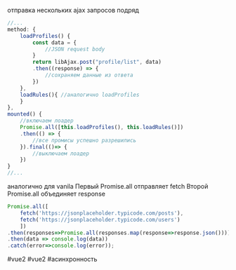 отправка нескольких ajax запросов подряд
```javascript
//...
method: {
	loadProfiles() {
		const data = {
			//JSON request body
		}
        return libAjax.post("profile/list", data)
        .then((response) => {
			//сохраняем данные из ответа	
        })
    },
    loadRules(){ //аналогично loadProfiles
    }
},
mounted() {
	//включаем лоадер
	Promise.all([this.loadProfiles(), this.loadRules()])
	.then(() => {
		//все промисы успешно разрешились
	}).final(()=> {
		//выключаем лоадер
	})
}
//...
```

аналогично для vanila
Первый Promise.all отправляет fetch
Второй Promise.all объединяет response
```javascript
Promise.all([
    fetch('https://jsonplaceholder.typicode.com/posts'), 
    fetch('https://jsonplaceholder.typicode.com/users')
    ])
.then(responses=>Promise.all(responses.map(response=>response.json())))
.then(data => console.log(data))
.catch(error=>console.log(error));

```

#vue2 #vue2 #асинхронность
